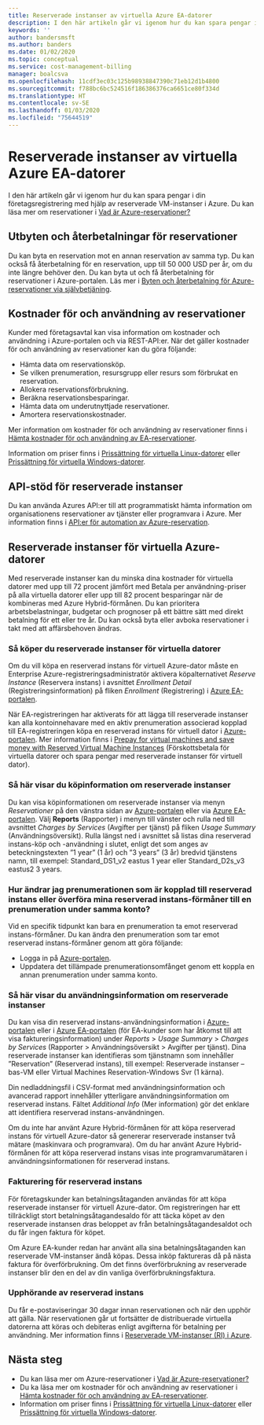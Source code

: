 ```yaml
---
title: Reserverade instanser av virtuella Azure EA-datorer
description: I den här artikeln går vi igenom hur du kan spara pengar i din företagsregistrering med hjälp av reserverade VM-instanser i Azure.
keywords: ''
author: bandersmsft
ms.author: banders
ms.date: 01/02/2020
ms.topic: conceptual
ms.service: cost-management-billing
manager: boalcsva
ms.openlocfilehash: 11cdf3ec03c125b98938847390c71eb12d1b4800
ms.sourcegitcommit: f788bc6bc524516f186386376ca6651ce80f334d
ms.translationtype: HT
ms.contentlocale: sv-SE
ms.lasthandoff: 01/03/2020
ms.locfileid: "75644519"
---
```

# <a name="azure-ea-vm-reserved-instances"></a>Reserverade instanser av virtuella Azure EA-datorer

I den här artikeln går vi igenom hur du kan spara pengar i din företagsregistrering med hjälp av reserverade VM-instanser i Azure. Du kan läsa mer om reservationer i [Vad är Azure-reservationer?](billing-save-compute-costs-reservations.md)

## <a name="reservation-exchanges-and-refunds"></a>Utbyten och återbetalningar för reservationer

Du kan byta en reservation mot en annan reservation av samma typ. Du kan också få återbetalning för en reservation, upp till 50 000 USD per år, om du inte längre behöver den. Du kan byta ut och få återbetalning för reservationer i Azure-portalen. Läs mer i [Byten och återbetalning för Azure-reservationer via självbetjäning](billing-azure-reservations-self-service-exchange-and-refund.md).

## <a name="reservation-costs-and-usage"></a>Kostnader för och användning av reservationer

Kunder med företagsavtal kan visa information om kostnader och användning i Azure-portalen och via REST-API:er. När det gäller kostnader för och användning av reservationer kan du göra följande:

- Hämta data om reservationsköp.
- Se vilken prenumeration, resursgrupp eller resurs som förbrukat en reservation.
- Allokera reservationsförbrukning.
- Beräkna reservationsbesparingar.
- Hämta data om underutnyttjade reservationer.
- Amortera reservationskostnader.

Mer information om kostnader för och användning av reservationer finns i [Hämta kostnader för och användning av EA-reservationer](billing-understand-reserved-instance-usage-ea.md).

Information om priser finns i [Prissättning för virtuella Linux-datorer](https://azure.microsoft.com/pricing/details/virtual-machines/linux/) eller [Prissättning för virtuella Windows-datorer](https://azure.microsoft.com/pricing/details/virtual-machines/windows/).

## <a name="reserved-instances-api-support"></a>API-stöd för reserverade instanser

Du kan använda Azures API:er till att programmatiskt hämta information om organisationens reservationer av tjänster eller programvara i Azure. Mer information finns i [API:er för automation av Azure-reservation](billing-reservation-apis.md).

## <a name="azure-reserved-virtual-machine-instances"></a>Reserverade instanser för virtuella Azure-datorer

Med reserverade instanser kan du minska dina kostnader för virtuella datorer med upp till 72 procent jämfört med Betala per användning-priser på alla virtuella datorer eller upp till 82 procent besparingar när de kombineras med Azure Hybrid-förmånen. Du kan prioritera arbetsbelastningar, budgetar och prognoser på ett bättre sätt med direkt betalning för ett eller tre år. Du kan också byta eller avboka reservationer i takt med att affärsbehoven ändras.

### <a name="how-to-buy-reserved-virtual-machine-instances"></a>Så köper du reserverade instanser för virtuella datorer

Om du vill köpa en reserverad instans för virtuell Azure-dator måste en Enterprise Azure-registreringsadministratör aktivera köpalternativet _Reserve Instance_ (Reservera instans) i avsnittet _Enrollment Detail_ (Registreringsinformation) på fliken _Enrollment_ (Registrering) i [Azure EA-portalen](https://ea.azure.com/).

När EA-registreringen har aktiverats för att lägga till reserverade instanser kan alla kontoinnehavare med en aktiv prenumeration associerad kopplad till EA-registreringen köpa en reserverad instans för virtuell dator i [Azure-portalen](https://aka.ms/reservations). Mer information finns i [Prepay for virtual machines and save money with Reserved Virtual Machine Instances](https://go.microsoft.com/fwlink/?linkid=861721) (Förskottsbetala för virtuella datorer och spara pengar med reserverade instanser för virtuell dator).

### <a name="how-to-view-reserved-instance-purchase-details"></a>Så här visar du köpinformation om reserverade instanser

Du kan visa köpinformationen om reserverade instanser via menyn _Reservationer_ på den vänstra sidan av [Azure-portalen](https://aka.ms/reservations) eller via [Azure EA-portalen](https://ea.azure.com/). Välj **Reports** (Rapporter) i menyn till vänster och rulla ned till avsnittet _Charges by Services_ (Avgifter per tjänst) på fliken _Usage Summary_ (Användningsöversikt). Rulla längst ned i avsnittet så listas dina reserverad instans-köp och -användning i slutet, enligt det som anges av beteckningstexten ”1 year” (1 år) och ”3 years” (3 år) bredvid tjänstens namn, till exempel: Standard_DS1_v2 eastus 1 year eller Standard_D2s_v3 eastus2 3 years.

### <a name="how-can-i-change-the-subscription-associated-with-reserved-instance-or-transfer-my-reserved-instance-benefits-to-a-subscription-under-the-same-account"></a>Hur ändrar jag prenumerationen som är kopplad till reserverad instans eller överföra mina reserverad instans-förmåner till en prenumeration under samma konto?

Vid en specifik tidpunkt kan bara en prenumeration ta emot reserverad instans-förmåner. Du kan ändra den prenumeration som tar emot reserverad instans-förmåner genom att göra följande:

- Logga in på [Azure-portalen](https://aka.ms/reservations).
- Uppdatera det tillämpade prenumerationsomfånget genom ett koppla en annan prenumeration under samma konto.

### <a name="how-to-view-reserved-instance-usage-details"></a>Så här visar du användningsinformation om reserverade instanser

Du kan visa din reserverad instans-användningsinformation i [Azure-portalen](https://aka.ms/reservations) eller i [Azure EA-portalen](https://ea.azure.com/) (för EA-kunder som har åtkomst till att visa faktureringsinformation) under _Reports_ > _Usage Summary_ > _Charges by Services_ (Rapporter > Användningsöversikt > Avgifter per tjänst). Dina reserverade instanser kan identifieras som tjänstnamn som innehåller ”Reservation” (Reserverad instans), till exempel: Reserverade instanser – bas-VM eller Virtual Machines Reservation-Windows Svr (1 kärna).

Din nedladdningsfil i CSV-format med användningsinformation och avancerad rapport innehåller ytterligare användningsinformation om reserverad instans. Fältet _Additional Info_ (Mer information) gör det enklare att identifiera reserverad instans-användningen.

Om du inte har använt Azure Hybrid-förmånen för att köpa reserverad instans för virtuell Azure-dator så genererar reserverade instanser två mätare (maskinvara och programvara). Om du har använt Azure Hybrid-förmånen för att köpa reserverad instans visas inte programvarumätaren i användningsinformationen för reserverad instans.

### <a name="reserved-instance-billing"></a>Fakturering för reserverad instans

För företagskunder kan betalningsåtaganden användas för att köpa reserverade instanser för virtuell Azure-dator. Om registreringen har ett tillräckligt stort betalningsåtagandesaldo för att täcka köpet av den reserverade instansen dras beloppet av från betalningsåtagandesaldot och du får ingen faktura för köpet.

Om Azure EA-kunder redan har använt alla sina betalningsåtaganden kan reserverade VM-instanser ändå köpas. Dessa inköp faktureras då på nästa faktura för överförbrukning. Om det finns överförbrukning av reserverade instanser blir den en del av din vanliga överförbrukningsfaktura.

### <a name="reserved-instance-expiration"></a>Upphörande av reserverad instans

Du får e-postaviseringar 30 dagar innan reservationen och när den upphör att gälla. När reservationen går ut fortsätter de distribuerade virtuella datorerna att köras och debiteras enligt avgifterna för betalning per användning. Mer information finns i [Reserverade VM-instanser (RI) i Azure](https://azure.microsoft.com/pricing/reserved-vm-instances/).

## <a name="next-steps"></a>Nästa steg
- Du kan läsa mer om Azure-reservationer i [Vad är Azure-reservationer?](billing-save-compute-costs-reservations.md)
- Du ka läsa mer om kostnader för och användning av reservationer i [Hämta kostnader för och användning av EA-reservationer](billing-understand-reserved-instance-usage-ea.md).
- Information om priser finns i [Prissättning för virtuella Linux-datorer](https://azure.microsoft.com/pricing/details/virtual-machines/linux/) eller [Prissättning för virtuella Windows-datorer](https://azure.microsoft.com/pricing/details/virtual-machines/windows/).
